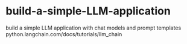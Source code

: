 # build-a-simple-LLM-application
build a simple LLM application with chat models and prompt templates python.langchain.com/docs/tutorials/llm_chain
